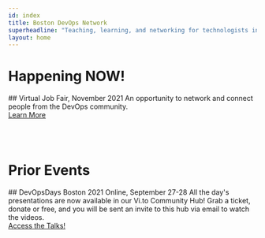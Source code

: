 ```yaml
---
id: index
title: Boston DevOps Network
superheadline: "Teaching, learning, and networking for technologists in the greater Boston area"
layout: home
---
```


# Happening NOW!

<div class="home-page-list-item">
<div class="flexbox">
<div class="home-page-list-item-partone" markdown=1>
## Virtual Job Fair, November 2021
An opportunity to network and connect people from the DevOps community.
</div>
<div class="home-page-list-item-parttwo">
<p id="job_fair_countdown" style="font-size:2.5em;margin-top:0px;margin-bottom:0px;"></p>
<script src="/assets/js/countdown.js"></script>
<script>createCountdown("Nov 4, 2021 16:30:00","job_fair_countdown");</script>
</div>
</div>
<a href="/job-fair/" class="btn btn--success">Learn More</a>
</div>

<br /><br />

# Prior Events

<div class="home-page-list-item">
<div class="flexbox">
<div class="home-page-list-item-partone" markdown=1>
## DevOpsDays Boston 2021 Online, September 27-28
All the day's presentations are now available in our Vi.to Community Hub!
Grab a ticket, donate or free, and you will be sent an invite to this hub via email to watch the videos.
</div>
</div>
<a href="https://ti.to/devopsdaysbos/2021" class="btn btn--success">Access the Talks!</a>
</div>
